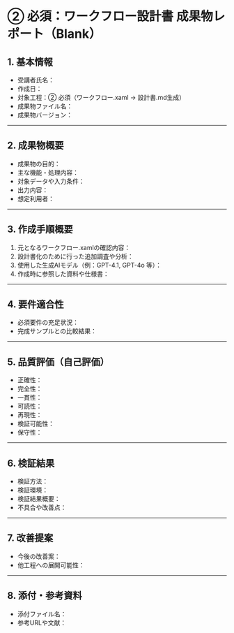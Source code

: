 # ② 必須：ワークフロー設計書 成果物レポート（Blank）

## 1. 基本情報
- 受講者氏名：
- 作成日：
- 対象工程：② 必須（ワークフロー.xaml → 設計書.md生成）
- 成果物ファイル名：
- 成果物バージョン：

---

## 2. 成果物概要
- 成果物の目的：
- 主な機能・処理内容：
- 対象データや入力条件：
- 出力内容：
- 想定利用者：

---

## 3. 作成手順概要
1. 元となるワークフロー.xamlの確認内容：
2. 設計書化のために行った追加調査や分析：
3. 使用した生成AIモデル（例：GPT-4.1, GPT-4o 等）：
4. 作成時に参照した資料や仕様書：

---

## 4. 要件適合性
- 必須要件の充足状況：
- 完成サンプルとの比較結果：

---

## 5. 品質評価（自己評価）
- 正確性：
- 完全性：
- 一貫性：
- 可読性：
- 再現性：
- 検証可能性：
- 保守性：

---

## 6. 検証結果
- 検証方法：
- 検証環境：
- 検証結果概要：
- 不具合や改善点：

---

## 7. 改善提案
- 今後の改善案：
- 他工程への展開可能性：

---

## 8. 添付・参考資料
- 添付ファイル名：
- 参考URLや文献：
